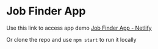 # Job Finder App

Use this link to access app demo [Job Finder App - Netlify](https://amazing-montalcini-1ecf80.netlify.app/)

Or clone the repo and use `npm start` to run it locally
